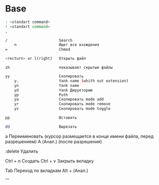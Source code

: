 # Base
```sh
: <standart command>
! <standart command>
,
```

```sh
/                       Search
    n                   Ищет все вхождения
=                       Chmod
```

```sh
<recturn> or l(right)   Открыть файл
```

```
zh                      показывает скрытые файлы
```


```sh
yy                      Скопировать
    y.                  Yank name (whith out extension)
    yn                  Yank name
    yd                  Yank Дирукторию
    yp                  Puth
    ya                  Скопировать mode add
    yr                  Скопировать mode remove
    yv                  Скопировать mode toggle
```
   
```sh
pp                      Вставить
```

```sh
dd                      Вырезать
```


a                       Переименовать (курсор размещается в конце имени файла, перед разрешением)
A                       (Анал.) (после разрешения)


:delete                 Удалить


Ctrl + n                Создать
Ctrl + v                Закрыть вкладку 

Tab                     Переход по вкладкам
Alt + <numb>            (Анал.) 

'''
